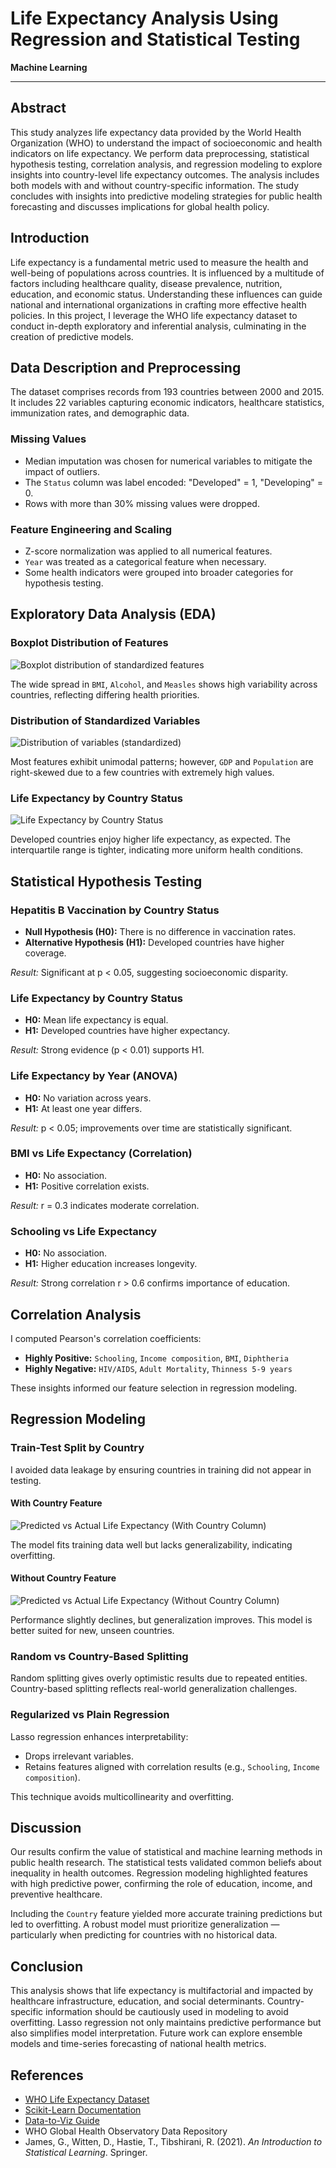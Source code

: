 
# Life Expectancy Analysis Using Regression and Statistical Testing

**Machine Learning**

---

## Abstract
This study analyzes life expectancy data provided by the World Health Organization (WHO) to understand the impact of socioeconomic and health indicators on life expectancy. We perform data preprocessing, statistical hypothesis testing, correlation analysis, and regression modeling to explore insights into country-level life expectancy outcomes. The analysis includes both models with and without country-specific information. The study concludes with insights into predictive modeling strategies for public health forecasting and discusses implications for global health policy.

## Introduction
Life expectancy is a fundamental metric used to measure the health and well-being of populations across countries. It is influenced by a multitude of factors including healthcare quality, disease prevalence, nutrition, education, and economic status. Understanding these influences can guide national and international organizations in crafting more effective health policies. In this project, I leverage the WHO life expectancy dataset to conduct in-depth exploratory and inferential analysis, culminating in the creation of predictive models.

## Data Description and Preprocessing
The dataset comprises records from 193 countries between 2000 and 2015. It includes 22 variables capturing economic indicators, healthcare statistics, immunization rates, and demographic data.

### Missing Values
- Median imputation was chosen for numerical variables to mitigate the impact of outliers.
- The `Status` column was label encoded: "Developed" = 1, "Developing" = 0.
- Rows with more than 30% missing values were dropped.

### Feature Engineering and Scaling
- Z-score normalization was applied to all numerical features.
- `Year` was treated as a categorical feature when necessary.
- Some health indicators were grouped into broader categories for hypothesis testing.

## Exploratory Data Analysis (EDA)

### Boxplot Distribution of Features
![Boxplot distribution of standardized features](output.png)

The wide spread in `BMI`, `Alcohol`, and `Measles` shows high variability across countries, reflecting differing health priorities.

### Distribution of Standardized Variables
![Distribution of variables (standardized)](output2.png)

Most features exhibit unimodal patterns; however, `GDP` and `Population` are right-skewed due to a few countries with extremely high values.

### Life Expectancy by Country Status
![Life Expectancy by Country Status](output3.png)

Developed countries enjoy higher life expectancy, as expected. The interquartile range is tighter, indicating more uniform health conditions.

## Statistical Hypothesis Testing

### Hepatitis B Vaccination by Country Status
- **Null Hypothesis (H0):** There is no difference in vaccination rates.
- **Alternative Hypothesis (H1):** Developed countries have higher coverage.

_Result:_ Significant at p < 0.05, suggesting socioeconomic disparity.

### Life Expectancy by Country Status
- **H0:** Mean life expectancy is equal.
- **H1:** Developed countries have higher expectancy.

_Result:_ Strong evidence (p < 0.01) supports H1.

### Life Expectancy by Year (ANOVA)
- **H0:** No variation across years.
- **H1:** At least one year differs.

_Result:_ p < 0.05; improvements over time are statistically significant.

### BMI vs Life Expectancy (Correlation)
- **H0:** No association.
- **H1:** Positive correlation exists.

_Result:_ r = 0.3 indicates moderate correlation.

### Schooling vs Life Expectancy
- **H0:** No association.
- **H1:** Higher education increases longevity.

_Result:_ Strong correlation r > 0.6 confirms importance of education.

## Correlation Analysis
I computed Pearson's correlation coefficients:

- **Highly Positive:** `Schooling`, `Income composition`, `BMI`, `Diphtheria`
- **Highly Negative:** `HIV/AIDS`, `Adult Mortality`, `Thinness 5-9 years`

These insights informed our feature selection in regression modeling.

## Regression Modeling

### Train-Test Split by Country
I avoided data leakage by ensuring countries in training did not appear in testing.

#### With Country Feature
![Predicted vs Actual Life Expectancy (With Country Column)](output4.png)

The model fits training data well but lacks generalizability, indicating overfitting.

#### Without Country Feature
![Predicted vs Actual Life Expectancy (Without Country Column)](output5.png)

Performance slightly declines, but generalization improves. This model is better suited for new, unseen countries.

### Random vs Country-Based Splitting
Random splitting gives overly optimistic results due to repeated entities. Country-based splitting reflects real-world generalization challenges.

### Regularized vs Plain Regression
Lasso regression enhances interpretability:
- Drops irrelevant variables.
- Retains features aligned with correlation results (e.g., `Schooling`, `Income composition`).

This technique avoids multicollinearity and overfitting.

## Discussion
Our results confirm the value of statistical and machine learning methods in public health research. The statistical tests validated common beliefs about inequality in health outcomes. Regression modeling highlighted features with high predictive power, confirming the role of education, income, and preventive healthcare.

Including the `Country` feature yielded more accurate training predictions but led to overfitting. A robust model must prioritize generalization — particularly when predicting for countries with no historical data.

## Conclusion
This analysis shows that life expectancy is multifactorial and impacted by healthcare infrastructure, education, and social determinants. Country-specific information should be cautiously used in modeling to avoid overfitting. Lasso regression not only maintains predictive performance but also simplifies model interpretation. Future work can explore ensemble models and time-series forecasting of national health metrics.

## References
- [WHO Life Expectancy Dataset](https://www.kaggle.com/datasets/kumarajarshi/life-expectancy-who)
- [Scikit-Learn Documentation](https://scikit-learn.org)
- [Data-to-Viz Guide](https://www.data-to-viz.com)
- WHO Global Health Observatory Data Repository
- James, G., Witten, D., Hastie, T., Tibshirani, R. (2021). *An Introduction to Statistical Learning*. Springer.
